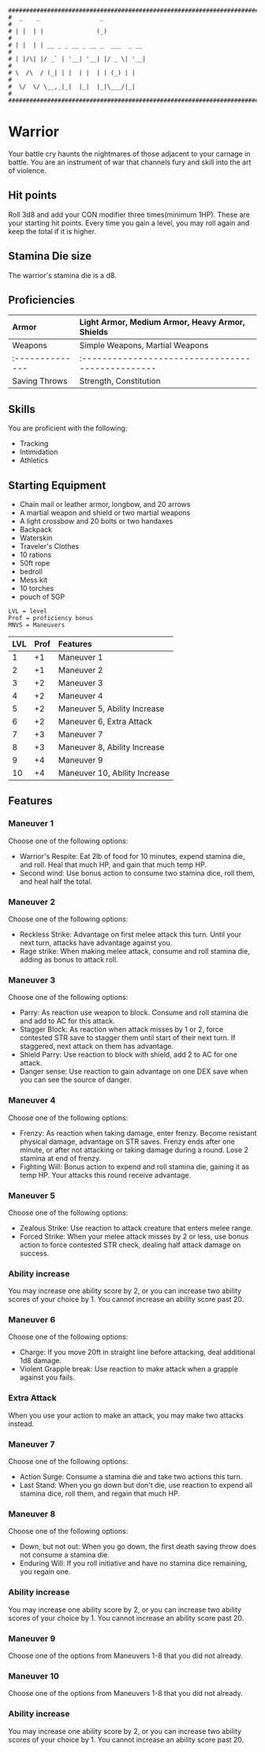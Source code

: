```
################################################################################
#  _    _                 _                                                    #
# | |  | |               (_)                                                   #
# | |  | | __ _ _ __ _ __ _  ___  _ __                                         #
# | |/\| |/ _` | '__| '__| |/ _ \| '__|                                        #
# \  /\  / (_| | |  | |  | | (_) | |                                           #
#  \/  \/ \__,_|_|  |_|  |_|\___/|_|                                           #
################################################################################
```
# Warrior
Your battle cry haunts the nightmares of those adjacent to your carnage in battle. You are an instrument of war that channels fury and skill into the art of violence.

## Hit points
Roll 3d8 and add your CON modifier three times(minimum 1HP). These are your starting hit points. Every time you gain a level, you may roll again and keep the total if it is higher.


## Stamina Die size
The warrior's stamina die is a d8.

## Proficiencies
| Armor         | Light Armor, Medium Armor, Heavy Armor, Shields |
|:--------------|:------------------------------------------------|
| Weapons       | Simple Weapons, Martial Weapons                 |
|:--------------|:------------------------------------------------|
| Saving Throws | Strength, Constitution                          |

## Skills
You are proficient with the following:
- Tracking
- Intimidation
- Athletics

## Starting Equipment
- Chain mail or leather armor, longbow, and 20 arrows
- A martial weapon and shield or two martial weapons
- A light crossbow and 20 bolts or two handaxes
- Backpack
- Waterskin
- Traveler's Clothes
- 10 rations
- 50ft rope
- bedroll
- Mess kit
- 10 torches
- pouch of 5GP

```
LVL = level
Prof = proficiency bonus
MNVS = Maneuvers
```
| LVL |Prof |        Features               |
|:----|:----|:------------------------------|
|   1 | +1  | Maneuver 1                    |
|   2 | +1  | Maneuver 2                    |
|   3 | +2  | Maneuver 3                    |
|   4 | +2  | Maneuver 4                    |
|   5 | +2  | Maneuver 5, Ability Increase  |
|   6 | +2  | Maneuver 6, Extra Attack      |
|   7 | +3  | Maneuver 7                    |
|   8 | +3  | Maneuver 8, Ability Increase  |
|   9 | +4  | Maneuver 9                    |
|  10 | +4  | Maneuver 10, Ability Increase |

## Features

### Maneuver 1
Choose one of the following options:
- Warrior's Respite: Eat 2lb of food for 10 minutes, expend stamina die, and roll. Heal that much HP, and gain that much temp HP.
- Second wind: Use bonus action to consume two stamina dice, roll them, and heal half the total.

### Maneuver 2
Choose one of the following options:
- Reckless Strike: Advantage on first melee attack this turn. Until your next turn, attacks have advantage against you.
- Rage strike: When making melee attack, consume and roll stamina die, adding as bonus to attack roll.

### Maneuver 3
Choose one of the following options:
- Parry: As reaction use weapon to block. Consume and roll stamina die and add to AC for this attack.
- Stagger Block: As reaction when attack misses by 1 or 2, force contested STR save to stagger them until start of their next turn. If staggered, next attack on them has advantage.
- Shield Parry: Use reaction to block with shield, add 2 to AC for one attack.
- Danger sense: Use reaction to gain advantage on one DEX save when you can see the source of danger.

### Maneuver 4
Choose one of the following options:
- Frenzy: As reaction when taking damage, enter frenzy. Become resistant physical damage, advantage on STR saves. Frenzy ends after one minute, or after not attacking or taking damage during a round. Lose 2 stamina at end of frenzy.
- Fighting Will: Bonus action to expend and roll stamina die, gaining it as temp HP. Your attacks this round receive advantage.

### Maneuver 5
Choose one of the following options:
- Zealous Strike: Use reaction to attack creature that enters melee range.
- Forced Strike: When your melee attack misses by 2 or less, use bonus action to force contested STR check, dealing half attack damage on success.

### Ability increase
You may increase one ability score by 2, or you can increase two ability scores of your choice by 1. You cannot increase an ability score past 20.

### Maneuver 6
Choose one of the following options:
- Charge: If you move 20ft in straight line before attacking, deal additional 1d8 damage.
- Violent Grapple break: Use reaction to make attack when a grapple against you fails.

### Extra Attack
When you use your action to make an attack, you may make two attacks instead.

### Maneuver 7
Choose one of the following options:
- Action Surge: Consume a stamina die and take two actions this turn. 
- Last Stand: When you go down but don't die, use reaction to expend all stamina dice, roll them, and regain that much HP.

### Maneuver 8
Choose one of the following options:
- Down, but not out: When you go down, the first death saving throw does not consume a stamina die.
- Enduring Will: If you roll initiative and have no stamina dice remaining, you regain one.

### Ability increase
You may increase one ability score by 2, or you can increase two ability scores of your choice by 1. You cannot increase an ability score past 20.

### Maneuver 9
Choose one of the options from Maneuvers 1-8 that you did not already.

### Maneuver 10
Choose one of the options from Maneuvers 1-8 that you did not already.

### Ability increase
You may increase one ability score by 2, or you can increase two ability scores of your choice by 1. You cannot increase an ability score past 20.